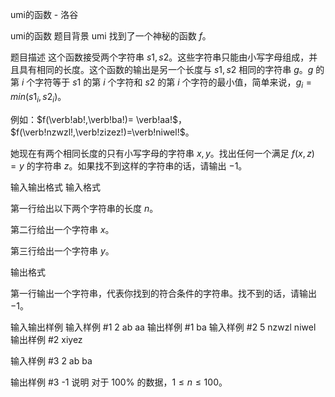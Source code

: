 



umi的函数 - 洛谷














umi的函数
题目背景
umi 找到了一个神秘的函数 $f$。

题目描述
这个函数接受两个字符串 $s1,s2$。这些字符串只能由小写字母组成，并且具有相同的长度。这个函数的输出是另一个长度与 $s1,s2$ 相同的字符串 $g$。$g$ 的第 $i$ 个字符等于 $s1$ 的第 $i$ 个字符和 $s2$ 的第 $i$ 个字符的最小值，简单来说，$g_i=min(s1_i,s2_i)$。

例如：$f(\verb!ab!,\verb!ba!)= \verb!aa!$，$f(\verb!nzwzl!,\verb!zizez!)=\verb!niwel!$。

她现在有两个相同长度的只有小写字母的字符串 $x,y$。找出任何一个满足 $f(x,z)=y$ 的字符串 $z$。如果找不到这样的字符串的话，请输出 $-1$。

输入输出格式
输入格式

第一行给出以下两个字符串的长度 $n$。

第二行给出一个字符串 $x$。

第三行给出一个字符串 $y$。

输出格式

第一行输出一个字符串，代表你找到的符合条件的字符串。找不到的话，请输出 $-1$。

输入输出样例
输入样例 #1
2
ab
aa
输出样例 #1
ba
输入样例 #2
5
nzwzl
niwel
输出样例 #2
xiyez

输入样例 #3
2
ab
ba

输出样例 #3
-1
说明
对于 $100\%$ 的数据，$1\le n\le 100$。







